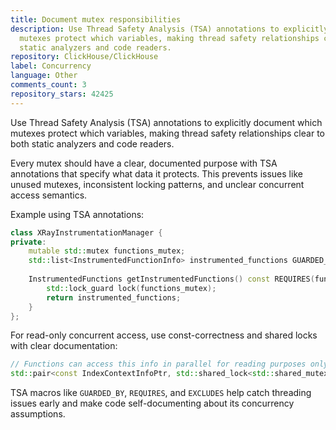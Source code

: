 ```yaml
---
title: Document mutex responsibilities
description: Use Thread Safety Analysis (TSA) annotations to explicitly document which
  mutexes protect which variables, making thread safety relationships clear to both
  static analyzers and code readers.
repository: ClickHouse/ClickHouse
label: Concurrency
language: Other
comments_count: 3
repository_stars: 42425
---
```


Use Thread Safety Analysis (TSA) annotations to explicitly document which mutexes protect which variables, making thread safety relationships clear to both static analyzers and code readers.

Every mutex should have a clear, documented purpose with TSA annotations that specify what data it protects. This prevents issues like unused mutexes, inconsistent locking patterns, and unclear concurrent access semantics.

Example using TSA annotations:
```cpp
class XRayInstrumentationManager {
private:
    mutable std::mutex functions_mutex;
    std::list<InstrumentedFunctionInfo> instrumented_functions GUARDED_BY(functions_mutex);
    
    InstrumentedFunctions getInstrumentedFunctions() const REQUIRES(functions_mutex) {
        std::lock_guard lock(functions_mutex);
        return instrumented_functions;
    }
};
```

For read-only concurrent access, use const-correctness and shared locks with clear documentation:
```cpp
// Functions can access this info in parallel for reading purposes only
std::pair<const IndexContextInfoPtr, std::shared_lock<std::shared_mutex>> getIndexInfo() const;
```

TSA macros like `GUARDED_BY`, `REQUIRES`, and `EXCLUDES` help catch threading issues early and make code self-documenting about its concurrency assumptions.